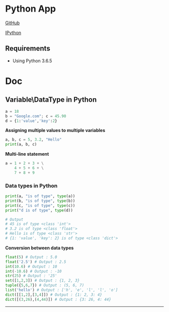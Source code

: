 # Python App
[GitHub](https://github.com/jeevan15498/Python-App)

[IPython](https://ipython.org/install.html)

## Requirements

- Using Python 3.6.5

# Doc

## Variable\DataType in Python

```py
a = 18
b = "Google.com"; c = 45.90
d = {1:'value','key':2}
```

__Assigning multiple values to multiple variables__
```py
a, b, c = 5, 3.2, "Hello"
print(a, b, c)
```

__Multi-line statement__
```py
a = 1 + 2 + 3 + \
    4 + 5 + 6 + \
    7 + 8 + 9
```

### Data types in Python
```py
print(a, "is of type", type(a))
print(b, "is of type", type(b))
print(c, "is of type", type(c))
print("d is of type", type(d))

# Output
# 45 is of type <class 'int'>
# 3.2 is of type <class 'float'>
# Hello is of type <class 'str'>
# {1: 'value', 'key': 2} is of type <class 'dict'>
```

__Conversion between data types__

```py
float(5) # Output : 5.0
float('2.5') # Output : 2.5
int(10.6) # Output : 10
int(-10.6) # Output : -10
str(25) # Output : '25'
set([1,2,3]) # Output : {1, 2, 3}
tuple({5,6,7}) # Output : (5, 6, 7)
list('hello') # Output : ['h', 'e', 'l', 'l', 'o']
dict([[1,2],[3,4]]) # Output : {1: 2, 3: 4}
dict([(3,26),(4,44)]) # Output : {3: 26, 4: 44}
```
---
